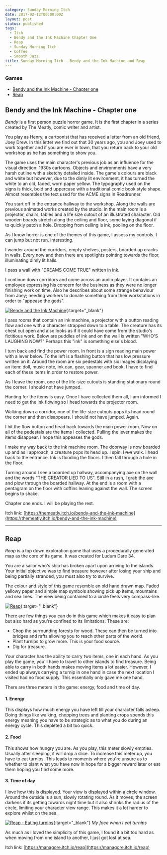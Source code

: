 ```yaml
---
category: Sunday Morning Itch
date: 2017-02-12T00:00:00Z
layout: post
status: published
tags:
  - Itch
  - Bendy and the Ink Machine Chapter One
  - Reap
  - Sunday Morning Itch
  - Coffee
  - Smooth Jazz
title: Sunday Morning Itch - Bendy and the Ink Machine and Reap
---
```


### Games

- [Bendy and the Ink Machine - Chapter one](#bendy-and-the-ink-machine---chapter-one)
- [Reap](#reap)

## Bendy and the Ink Machine - Chapter one

_Bendy_ is a first person puzzle horror game. It is the first chapter in a series created by The Meatly, comic writer and artist.

You play as Henry, a cartoonist that has received a letter from an old friend, Joey Drew. In this letter we find out that 30 years ago, you and Joey used to work together and if you are ever in town, that you return back to your old workshop as he has something to show you.

The game uses the main character's previous job as an influence for the visual direction: 1930s cartoons. Objects and environments have a very harsh outline with a sketchy detailed inside. The game's colours are black and white but however, due to the dimly lit environment, it has turned the white to an old, faded, worn paper yellow. The typography used on the signs is thick, bold and uppercase with a traditional comic book style shape. Almost resembles the text used for the ACME signs in Roadrunner.

You start off in the entrance hallway to the workshop. Along the walls are previous animated works created by the studio. In the main room is a projector, chairs, tables and a life size cutout of an illustrated character. Old wooden boards stretch along the ceiling and floor, some laying diagonal if to quickly patch a hole. Dropping from ceiling is ink, pooling on the floor.

As I know horror is one of the themes of this game, I assess my controls. I can jump but not run. Interesting.

I wander around the corridors, empty shelves, posters, boarded up cracks in walls. Every now and then there are spotlights pointing towards the floor, illuminating dimly lit halls.

I pass a wall with "DREAMS COME TRUE" written in ink.

I continue down corridors and come across an audio player. It contains an employee expressing his concern for the business as they were no longer finishing work on time. Also he describes about some strange behaviour from Joey; needing workers to donate something from their workstations in order to "appease the gods".

[![Bendy and the Ink Machine](/static/images/smi-bendy.jpg)](/static/images/smi-bendy.jpg){:target="\_blank"}

I pass rooms that contain an ink machine, a projector with a button reading flow and one with a character strapped down to a table. The creature has its chest cut open and also looks as if it could have come from the studio's fictitious work. Below are puddles of ink and on the wall is written "WHO'S LAUGHING NOW?" Perhaps this "ink" is something else's blood.

I turn back and find the power room. In front is a sign reading main power with a lever below. To the left is a flashing button that has low pressure written on it. Around the room are six pedestals with six images displaying an item: doll, music note, ink can, gear, spanner and book. I have to find each of these items in order to restore power.

As I leave the room, one of the life-size cutouts is standing stationary round the corner. I should not have jumped.

Hunting for the items is easy. Once I have collected them all, I am informed I need to get the ink flowing so I head towards the projector room.

Walking down a corridor, one of the life-size cutouts pops its head round the corner and then disappears. I should not have jumped. Again.

I hit the flow button and head back towards the main power room. Now on all of the pedestals are the items I collected. Pulling the lever makes the items disappear. I hope this appeases the gods.

I make my way back to the ink machine room. The doorway is now boarded up and as I approach, a creature pops its head up. I spin. I ~~run~~ walk. I head back to the entrance. Ink is flooding the floors. I then fall through a hole in the floor.

Turning around I see a boarded up hallway, accompanying axe on the wall and the words "THE CREATOR LIED TO US". Still in a rush, I grab the axe and plow through the boarded hallway. At the end is a room with a pentagram on the floor with coffins leaning against the wall. The screen begins to shake.

Chapter one ends. I will be playing the rest.

Itch link: [https://themeatly.itch.io/bendy-and-the-ink-machine](https://themeatly.itch.io/bendy-and-the-ink-machine)

---

## Reap

_Reap_ is a top down exploration game that uses a procedurally generated map as the core of its game. It was created for Ludum Dare 34.

You are a sailor who's ship has broken apart upon arriving to the islands. Your initial objective was to find treasure however after losing your ship and being partially stranded, you must also try to survive.

The colour and style of this game resemble an old hand drawn map. Faded yellowy paper and simple map symbols showing pick up items, mountains and sea lines. The view being contained to a circle feels very compass-like.

[![Reap](/static/images/smi-reap.jpg)](/static/images/smi-reap.jpg){:target="\_blank"}

There are few things you can do in this game which makes it easy to plan but also hard as you're confined to its limitations. These are:

- Chop the surrounding forests for wood. These can then be turned into bridges and rafts allowing you to reach other parts of the world.
- Plant turnips to grow more. This is your food source.
- Dig for treasure.

Your character has the ability to carry two items, one in each hand. As you play the game, you'll have to travel to other islands to find treasure. Being able to carry in both hands makes moving items a lot easier. However, I ended up always carrying a turnip in one hand in case the next location I visited had no food supply. This essentially only gave me one hand.

There are three meters in the game: energy, food and time of day.

#### 1. Energy

This displays how much energy you have left till your character falls asleep. Doing things like walking, chopping trees and planting crops spends this energy meaning you have to be strategic as to what you do during an energy cycle. This depleted a bit too quick.

#### 2. Food

This shows how hungry you are. As you play, this meter slowly empties. Usually after sleeping, it will drop a slice. To increase this meter up, you have to eat turnips. This leads to moments where you're unsure as to whether to plant what you have now in hope for a bigger reward later or eat them hoping you find some more.

#### 3. Time of day

I love how this is displayed. Your view is displayed within a circle window. Around the outside is a sun, slowly rotating round. As it moves, the screen darkens if its getting towards night time but it also shrinks the radius of the circle, limiting your character view range. This makes it a lot harder to explore whilst on the sea.

[![Reap - Eating turnips](/static/images/smi-reap-turnips.jpg)](/static/images/smi-reap-turnips.jpg){:target="\_blank"}
_My face when I eat turnips_

As much as I loved the simplicity of this game, I found it a bit too hard as when moving from one island to another, I just got lost at sea.

Itch link: [https://managore.itch.io/reap](https://managore.itch.io/reap)
